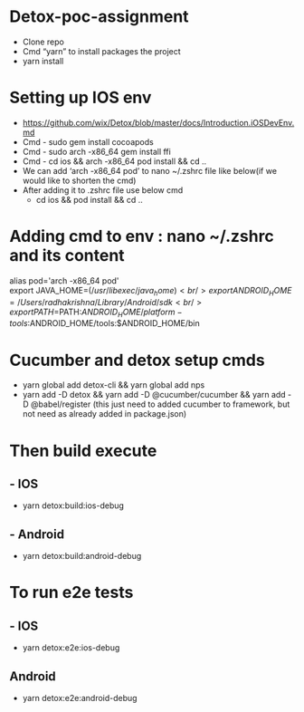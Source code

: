 # Detox-poc-assignment

 
- Clone repo
- Cmd “yarn” to install packages the project
- yarn install

# Setting up IOS env
- https://github.com/wix/Detox/blob/master/docs/Introduction.iOSDevEnv.md
- Cmd - sudo gem install cocoapods
- Cmd - sudo arch -x86_64 gem install ffi
- Cmd - cd ios && arch -x86_64 pod install && cd .. 
- We can add ‘arch -x86_64 pod’ to nano ~/.zshrc file like below(if we would like to shorten the cmd)
- After adding it to .zshrc file use below cmd 
  - cd ios && pod install && cd .. 
 
# Adding cmd to env : nano ~/.zshrc and its content
alias pod='arch -x86_64 pod' <br/>
export JAVA_HOME=$(/usr/libexec/java_home) <br/>
export ANDROID_HOME=/Users/radhakrishna/Library/Android/sdk <br/>
export PATH=$PATH:$ANDROID_HOME/platform-tools:$ANDROID_HOME/tools:$ANDROID_HOME/bin <br/>
 
 
# Cucumber and detox setup cmds
- yarn global add detox-cli && yarn global add nps  
- yarn add -D detox && yarn add -D @cucumber/cucumber && yarn add -D @babel/register (this just need to added cucumber to framework, but not need as already added in package.json)

# Then build execute

## - IOS
- yarn detox:build:ios-debug

## - Android
- yarn detox:build:android-debug

# To run e2e tests

## - IOS 
- yarn detox:e2e:ios-debug

## Android
- yarn detox:e2e:android-debug
 
